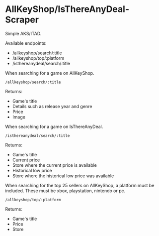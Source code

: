 # AllKeyShop/IsThereAnyDeal-Scraper
Simple AKS/ITAD.

Available endpoints:
  - /allkeyshop/search/:title
  - /allkeyshop/top/:platform
  - /isthereanydeal/search/:title

When searching for a game on AllKeyShop.

    /allkeyshop/search/:title
Returns:
  - Game's title
  - Details such as release year and genre
  - Price
  - Image
  
When searching for a game on IsThereAnyDeal.

    /isthereanydeal/search/:title 
Returns:
  - Game's title
  - Current price
  - Store where the current price is available
  - Historical low price
  - Store where the historical low price was available
  
When searching for the top 25 sellers on AllKeyShop, a platform must be included. These must be xbox, playstation, nintendo or pc.
    
    /allkeyshop/top/:platform
Returns:
  - Game's title
  - Price
  - Store
